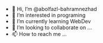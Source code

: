 - 👋 Hi, I’m @abolfazl-bahramnezhad
- 👀 I’m interested in programing
- 🌱 I’m currently learning WebDev
- 💞️ I’m looking to collaborate on ...
- 📫 How to reach me ...

<!---
abolfazl-bahramnezhad/abolfazl-bahramnezhad is a ✨ special ✨ repository because its `README.md` (this file) appears on your GitHub profile.
You can click the Preview link to take a look at your changes.
--->
